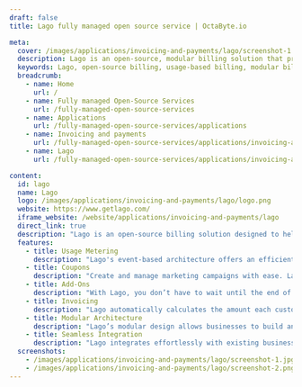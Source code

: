 ```yaml
---
draft: false
title: Lago fully managed open source service | OctaByte.io

meta:
  cover: /images/applications/invoicing-and-payments/lago/screenshot-1.jpg
  description: Lago is an open-source, modular billing solution that provides flexible usage metering, automated invoicing, and advanced billing features to scale your business. It’s the perfect alternative to Stripe Billing and Chargebee.
  keywords: Lago, open-source billing, usage-based billing, modular billing architecture, Stripe alternative, Chargebee alternative, invoicing, pricing model, SaaS billing, coupons, add-ons, event-based billing, metered billing
  breadcrumb:
    - name: Home
      url: /
    - name: Fully managed Open-Source Services
      url: /fully-managed-open-source-services
    - name: Applications
      url: /fully-managed-open-source-services/applications
    - name: Invoicing and payments
      url: /fully-managed-open-source-services/applications/invoicing-and-payments
    - name: Lago
      url: /fully-managed-open-source-services/applications/invoicing-and-payments/lago

content:
  id: lago
  name: Lago
  logo: /images/applications/invoicing-and-payments/lago/logo.png
  website: https://www.getlago.com/
  iframe_website: /website/applications/invoicing-and-payments/lago
  direct_link: true
  description: "Lago is an open-source billing solution designed to help businesses seamlessly manage usage-based billing with advanced metering, modular architecture, and powerful features. Serving as a robust alternative to Stripe Billing and Chargebee, Lago empowers companies to scale their billing processes effortlessly at every stage of growth. With Lago, businesses can build flexible, fair pricing models, offer customized plans, and automate invoicing, while integrating additional billing features like coupons and one-time add-ons. Lago ensures accurate and efficient billing without compromising on ease of use or flexibility, making it the ideal solution for subscription-based models and usage-based pricing."
  features:
    - title: Usage Metering
      description: "Lago's event-based architecture offers an efficient and scalable solution for metering usage, allowing businesses to implement fair and flexible pricing models that adapt to growth."
    - title: Coupons
      description: "Create and manage marketing campaigns with ease. Lago enables businesses to offer promotional discounts through customizable coupons, boosting conversion rates and customer retention."
    - title: Add-Ons
      description: "With Lago, you don’t have to wait until the end of the billing cycle to get paid. Add-ons let you create one-time charges that are invoiced on the spot, improving cash flow management."
    - title: Invoicing
      description: "Lago automatically calculates the amount each customer owes, generating invoices based on your customized billing plans. This automated process ensures accurate billing without manual intervention."
    - title: Modular Architecture
      description: "Lago’s modular design allows businesses to build and integrate custom billing features. Whether it's usage-based pricing or tiered subscriptions, Lago can be tailored to fit your needs."
    - title: Seamless Integration
      description: "Lago integrates effortlessly with existing business systems, allowing companies to quickly implement its billing features without disrupting operations or requiring extensive development resources."
  screenshots:
    - /images/applications/invoicing-and-payments/lago/screenshot-1.jpg
    - /images/applications/invoicing-and-payments/lago/screenshot-2.png
---
```

